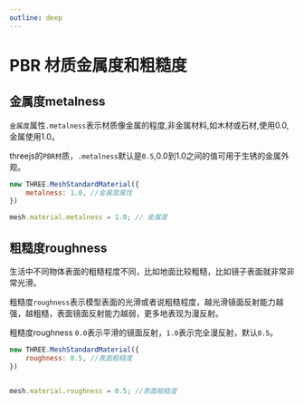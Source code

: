 ```yaml
---
outline: deep
---
```


# PBR 材质金属度和粗糙度

## 金属度metalness

`金属度`属性`.metalness`表示材质像金属的程度,非金属材料,如木材或石材,使用0.0,金属使用1.0。

threejs的`PBR材`质，`.metalness`默认是`0.5`,0.0到1.0之间的值可用于生锈的金属外观。

```js
new THREE.MeshStandardMaterial({
    metalness: 1.0, //金属度属性
})

mesh.material.metalness = 1.0; // 金属度
```

## 粗糙度roughness

生活中不同物体表面的粗糙程度不同，比如地面比较粗糙，比如镜子表面就非常非常光滑。

粗糙度`roughness`表示模型表面的光滑或者说粗糙程度，越光滑镜面反射能力越强，越粗糙，表面镜面反射能力越弱，更多地表现为漫反射。

粗糙度roughness `0.0`表示平滑的镜面反射，`1.0`表示完全漫反射，默认`0.5`。

```js
new THREE.MeshStandardMaterial({
    roughness: 0.5, //表面粗糙度
})


mesh.material.roughness = 0.5; //表面粗糙度
```

